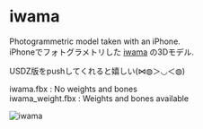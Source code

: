 # iwama
Photogrammetric model taken with an iPhone.  
iPhoneでフォトグラメトリした [iwama](https://twitter.com/iwamah1) の3Dモデル. 

USDZ版をpushしてくれると嬉しい(⋈◍＞◡＜◍)

iwama.fbx : No weights and bones  
iwama_weight.fbx : Weights and bones available  

![iwama](https://user-images.githubusercontent.com/46277160/145925642-5e06669b-4ff5-4fbc-aa18-163f98327c16.jpeg)
